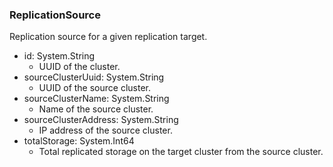 ### ReplicationSource
Replication source for a given replication target.

- id: System.String
  - UUID of the cluster.
- sourceClusterUuid: System.String
  - UUID of the source cluster.
- sourceClusterName: System.String
  - Name of the source cluster.
- sourceClusterAddress: System.String
  - IP address of the source cluster.
- totalStorage: System.Int64
  - Total replicated storage on the target cluster from the source cluster.
